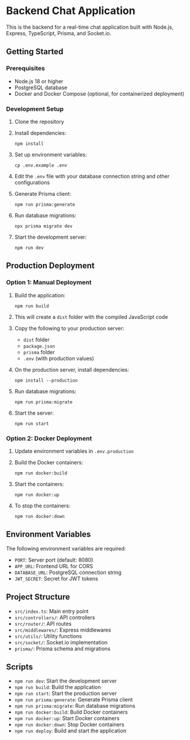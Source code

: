 # Backend Chat Application

This is the backend for a real-time chat application built with Node.js, Express, TypeScript, Prisma, and Socket.io.

## Getting Started

### Prerequisites

- Node.js 18 or higher
- PostgreSQL database
- Docker and Docker Compose (optional, for containerized deployment)

### Development Setup

1. Clone the repository

2. Install dependencies:
   ```
   npm install
   ```

3. Set up environment variables:
   ```
   cp .env.example .env
   ```

4. Edit the `.env` file with your database connection string and other configurations

5. Generate Prisma client:
   ```
   npm run prisma:generate
   ```

6. Run database migrations:
   ```
   npx prisma migrate dev
   ```

7. Start the development server:
   ```
   npm run dev
   ```

## Production Deployment

### Option 1: Manual Deployment

1. Build the application:
   ```
   npm run build
   ```

2. This will create a `dist` folder with the compiled JavaScript code

3. Copy the following to your production server:
   - `dist` folder
   - `package.json`
   - `prisma` folder
   - `.env` (with production values)

4. On the production server, install dependencies:
   ```
   npm install --production
   ```

5. Run database migrations:
   ```
   npm run prisma:migrate
   ```

6. Start the server:
   ```
   npm run start
   ```

### Option 2: Docker Deployment

1. Update environment variables in `.env.production`

2. Build the Docker containers:
   ```
   npm run docker:build
   ```

3. Start the containers:
   ```
   npm run docker:up
   ```

4. To stop the containers:
   ```
   npm run docker:down
   ```

## Environment Variables

The following environment variables are required:

- `PORT`: Server port (default: 8080)
- `APP_URL`: Frontend URL for CORS
- `DATABASE_URL`: PostgreSQL connection string
- `JWT_SECRET`: Secret for JWT tokens

## Project Structure

- `src/index.ts`: Main entry point
- `src/controllers/`: API controllers
- `src/router/`: API routes
- `src/middlewares/`: Express middlewares
- `src/utils/`: Utility functions
- `src/socket/`: Socket.io implementation
- `prisma/`: Prisma schema and migrations

## Scripts

- `npm run dev`: Start the development server
- `npm run build`: Build the application
- `npm run start`: Start the production server
- `npm run prisma:generate`: Generate Prisma client
- `npm run prisma:migrate`: Run database migrations
- `npm run docker:build`: Build Docker containers
- `npm run docker:up`: Start Docker containers
- `npm run docker:down`: Stop Docker containers
- `npm run deploy`: Build and start the application 